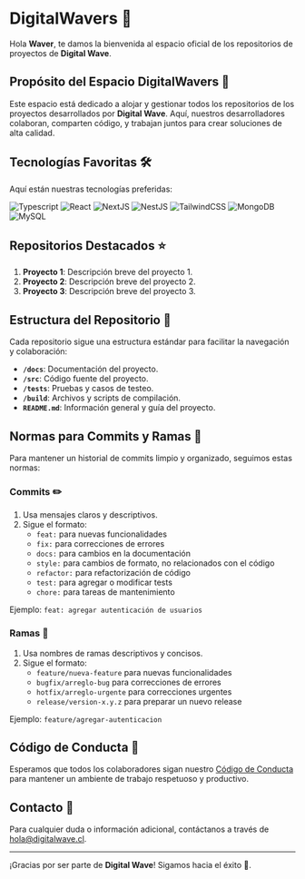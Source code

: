 # DigitalWavers 🌊

Hola **Waver**, te damos la bienvenida al espacio oficial de los repositorios de proyectos de **Digital Wave**.

## Propósito del Espacio DigitalWavers 🎯

Este espacio está dedicado a alojar y gestionar todos los repositorios de los proyectos desarrollados por **Digital Wave**. Aquí, nuestros desarrolladores colaboran, comparten código, y trabajan juntos para crear soluciones de alta calidad.

## Tecnologías Favoritas 🛠️

Aquí están nuestras tecnologías preferidas:

![Typescript](https://img.shields.io/badge/TypeScript-007ACC?style=for-the-badge&logo=typescript&logoColor=FFFFFF)
![React](https://img.shields.io/badge/React-20232A?style=for-the-badge&logo=react&logoColor=61DAFB)
![NextJS](https://img.shields.io/badge/NextJS-000000?style=for-the-badge&logo=next.js&logoColor=FFFFFF)
![NestJS](https://img.shields.io/badge/NestJS-E0234E?style=for-the-badge&logo=nestjs&logoColor=FFFFFF)
![TailwindCSS](https://img.shields.io/badge/TailwindCSS-38B2AC?style=for-the-badge&logo=tailwind-css&logoColor=FFFFFF)
![MongoDB](https://img.shields.io/badge/MongoDB-47A248?style=for-the-badge&logo=mongodb&logoColor=FFFFFF)
![MySQL](https://img.shields.io/badge/MySQL-4479A1?style=for-the-badge&logo=mysql&logoColor=FFFFFF)

## Repositorios Destacados ⭐

1. **Proyecto 1**: Descripción breve del proyecto 1.
2. **Proyecto 2**: Descripción breve del proyecto 2.
3. **Proyecto 3**: Descripción breve del proyecto 3.

## Estructura del Repositorio 📁

Cada repositorio sigue una estructura estándar para facilitar la navegación y colaboración:

- **`/docs`**: Documentación del proyecto.
- **`/src`**: Código fuente del proyecto.
- **`/tests`**: Pruebas y casos de testeo.
- **`/build`**: Archivos y scripts de compilación.
- **`README.md`**: Información general y guía del proyecto.

## Normas para Commits y Ramas 🚀

Para mantener un historial de commits limpio y organizado, seguimos estas normas:

### Commits ✏️

1. Usa mensajes claros y descriptivos.
2. Sigue el formato:
   - `feat:` para nuevas funcionalidades
   - `fix:` para correcciones de errores
   - `docs:` para cambios en la documentación
   - `style:` para cambios de formato, no relacionados con el código
   - `refactor:` para refactorización de código
   - `test:` para agregar o modificar tests
   - `chore:` para tareas de mantenimiento

Ejemplo: `feat: agregar autenticación de usuarios`

### Ramas 🌿

1. Usa nombres de ramas descriptivos y concisos.
2. Sigue el formato:
   - `feature/nueva-feature` para nuevas funcionalidades
   - `bugfix/arreglo-bug` para correcciones de errores
   - `hotfix/arreglo-urgente` para correcciones urgentes
   - `release/version-x.y.z` para preparar un nuevo release

Ejemplo: `feature/agregar-autenticacion`

## Código de Conducta 📜

Esperamos que todos los colaboradores sigan nuestro [Código de Conducta](/codigo-conducta.md) para mantener un ambiente de trabajo respetuoso y productivo.

## Contacto 📧

Para cualquier duda o información adicional, contáctanos a través de [hola@digitalwave.cl](mailto:hola@digitalwave.cl).

---

¡Gracias por ser parte de **Digital Wave**! Sigamos hacia el éxito 🚀.
